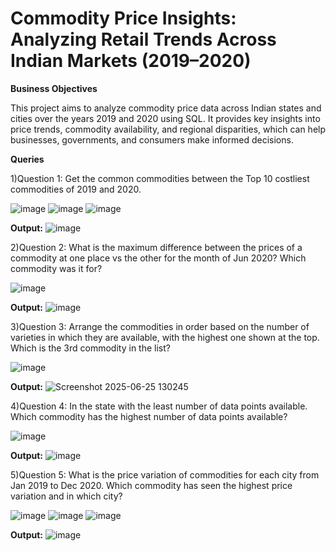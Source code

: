 # Commodity Price Insights: Analyzing Retail Trends Across Indian Markets (2019–2020)

**Business Objectives**

This project aims to analyze commodity price data across Indian states and cities over the years 2019 and 2020 using SQL. It provides key insights into price trends, commodity availability, and regional disparities, which can help businesses, governments, and consumers make informed decisions.

**Queries**

1)Question 1: Get the common commodities between the Top 10 costliest commodities of 2019 and 2020.

![image](https://github.com/user-attachments/assets/9746d996-40f0-4aae-b86c-21bfdc0e088b)
![image](https://github.com/user-attachments/assets/9d0156f0-0482-4555-8c96-c0b4f2bb9901)
![image](https://github.com/user-attachments/assets/98959603-efb1-433a-a504-5edc8afe1a5a)

**Output:**
![image](https://github.com/user-attachments/assets/66904f46-2c96-406e-8493-7de053e5c5db)

2)Question 2: What is the maximum difference between the prices of a commodity at one place vs the other 
for the month of Jun 2020? Which commodity was it for?

![image](https://github.com/user-attachments/assets/4eef909b-f5d5-4c94-b920-9d57d341c5d0)

**Output:**
![image](https://github.com/user-attachments/assets/43796bdb-04ea-4220-ac27-ffef5df5fdda)

3)Question 3: Arrange the commodities in order based on the number of varieties in which they are available, 
with the highest one shown at the top. Which is the 3rd commodity in the list?

![image](https://github.com/user-attachments/assets/f8c2daba-3c9b-4115-bfb1-642567ea4124)

**Output:**
![Screenshot 2025-06-25 130245](https://github.com/user-attachments/assets/6ef26c5b-3b1c-4a1b-9445-80465d9ab091)

4)Question 4: In the state with the least number of data points available. 
Which commodity has the highest number of data points available?

![image](https://github.com/user-attachments/assets/498fe8ff-f472-47a3-8078-034f3fa28aae)

**Output:**
![image](https://github.com/user-attachments/assets/5d09ffb5-9b18-49fd-9ebb-e554739a16a8)

5)Question 5: What is the price variation of commodities for each city from Jan 2019 to Dec 2020. 
	Which commodity has seen the highest price variation and in which city?

![image](https://github.com/user-attachments/assets/589033e3-f255-4513-8b2c-ea76bfbaecdc)
![image](https://github.com/user-attachments/assets/292c550f-4e14-4a89-809c-d51f96c14301)
![image](https://github.com/user-attachments/assets/c83aba53-b377-4b74-8206-28db62294b92)

**Output:**
![image](https://github.com/user-attachments/assets/695215e0-ff22-40cc-b2a3-7e34e1947155)














